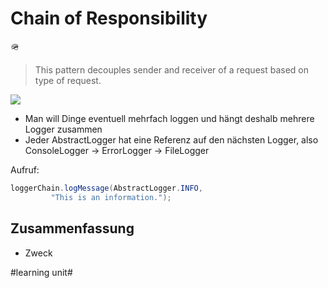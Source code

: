
# Chain of Responsibility
🪖


>  This pattern decouples sender and receiver of a request based on type of request.

![][image-1]

- Man will Dinge eventuell mehrfach loggen und hängt deshalb mehrere Logger zusammen
- Jeder AbstractLogger hat eine Referenz auf den nächsten Logger, also ConsoleLogger -\> ErrorLogger -\> FileLogger

Aufruf: 

```java
loggerChain.logMessage(AbstractLogger.INFO, 
         "This is an information.");
```


## Zusammenfassung
- Zweck

[image-1]:	https://www.tutorialspoint.com/design_pattern/images/chain_pattern_uml_diagram.jpg

#learning unit#